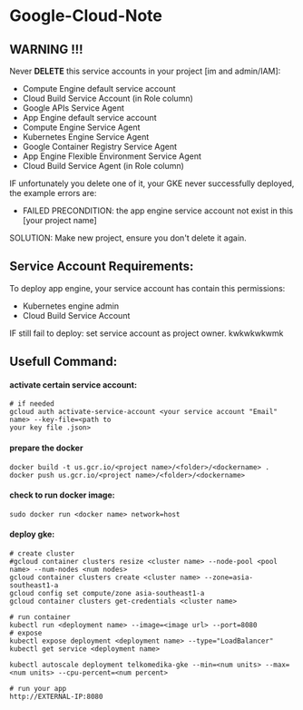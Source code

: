 # Google-Cloud-Note

## WARNING !!!
Never **DELETE** this service accounts in your project [im and admin/IAM]:
- Compute Engine default service account
- Cloud Build Service Account (in Role column)
- Google APIs Service Agent
- App Engine default service account
- Compute Engine Service Agent 
- Kubernetes Engine Service Agent
- Google Container Registry Service Agent 
- App Engine Flexible Environment Service Agent 
- Cloud Build Service Agent (in Role column)

IF unfortunately you delete one of it, your GKE never successfully deployed, the example errors are:
- FAILED PRECONDITION: the app engine service account not exist in this [your project name]

SOLUTION: Make new project, ensure you don't delete it again.

## Service Account Requirements:
To deploy app engine, your service account has contain this permissions:
- Kubernetes engine admin
- Cloud Build Service Account

IF still fail to deploy: set service account as project owner. kwkwkwkwmk

## Usefull Command:
#### activate certain service account:
```
# if needed
gcloud auth activate-service-account <your service account "Email" name> --key-file=<path to 
your key file .json>
```
#### prepare the docker
```
docker build -t us.gcr.io/<project name>/<folder>/<dockername> .
docker push us.gcr.io/<project name>/<folder>/<dockername>
```
#### check to run docker image:
```
sudo docker run <docker name> network=host
```
#### deploy gke:
```
# create cluster
#gcloud container clusters resize <cluster name> --node-pool <pool name> --num-nodes <num nodes>
gcloud container clusters create <cluster name> --zone=asia-southeast1-a
gcloud config set compute/zone asia-southeast1-a
gcloud container clusters get-credentials <cluster name> 

# run container
kubectl run <deployment name> --image=<image url> --port=8080
# expose
kubectl expose deployment <deployment name> --type="LoadBalancer"
kubectl get service <deployment name>

kubectl autoscale deployment telkomedika-gke --min=<num units> --max=<num units> --cpu-percent=<num percent>

# run your app
http://EXTERNAL-IP:8080
```






